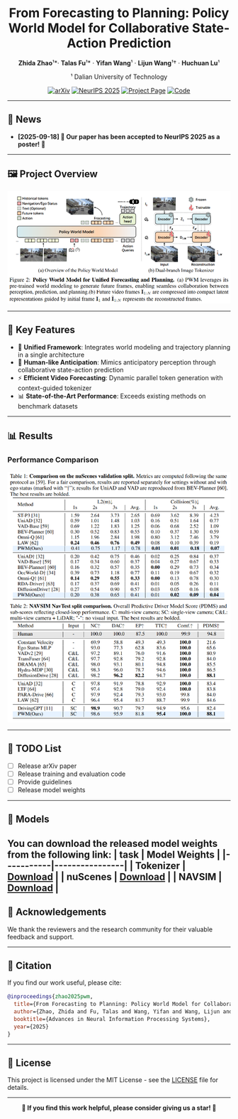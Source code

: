 <div align="center">

# **From Forecasting to Planning: Policy World Model for Collaborative State-Action Prediction**

**Zhida Zhao**¹*· **Talas Fu**¹* · **Yifan Wang**¹ · **Lijun Wang**¹† · **Huchuan Lu**¹

¹ Dalian University of Technology

[![arXiv](https://img.shields.io/badge/arXiv-Coming%20Soon-b31b1b.svg)](https://arxiv.org/abs/placeholder) [![NeurIPS 2025](https://img.shields.io/badge/NeurIPS-2025-4b44ce.svg)](https://neurips.cc/virtual/2025/poster/115790) [![Project Page](https://img.shields.io/badge/Project-Page-green.svg)](https://6550zhao.github.io/Policy-World-Model/) [![Code](https://img.shields.io/badge/Code-Coming%20Soon-blue.svg)](https://github.com/6550Zhao/Policy-World-Model)

</div>

---

## 📰 News

- **[2025-09-18] 🎉 Our paper has been accepted to NeurIPS 2025 as a poster! 🎉**

---

## 🖼️ Project Overview

<!-- Project Main Figure Placeholder -->
<div align="center">
<img src="assets/paper_figure.png" alt="Policy World Model Overview" width="800">
</div>

---

## 🚀 Key Features

- 🔗 **Unified Framework**: Integrates world modeling and trajectory planning in a single architecture
- 🧠 **Human-like Anticipation**: Mimics anticipatory perception through collaborative state-action prediction  
- ⚡ **Efficient Video Forecasting**: Dynamic parallel token generation with context-guided tokenizer
- 📊 **State-of-the-Art Performance**: Exceeds existing methods on benchmark datasets

---

## 📊 Results

### Performance Comparison

<!-- Replace with your results table image -->
<div align="center">
<img src="assets/results_table.png" alt="Performance Comparison Results" width="800">
</div>

---

## 🎯 TODO List

- [ ] Release arXiv paper
- [ ] Release training and evaluation code
- [ ] Provide guidelines
- [ ] Release model weights

---
## 🧠 Models
You can download the released model weights from the following link:
| task  | Model Weights |
|-----------|----------------|
| Tokenizer | [Download](https://your-nuscenes-link.com) |
| nuScenes | [Download](https://huggingface.co/zzzz12334/Policy_World_Model/tree/main/ckpt_sft_navsim) |
| NAVSIM   | [Download](https://huggingface.co/zzzz12334/Policy_World_Model/tree/main/ckpt_sft_nuscenes_wo_ego) |
---
## 🙏 Acknowledgements

We thank the reviewers and the research community for their valuable feedback and support.

---

## 📖 Citation

If you find our work useful, please cite:

```bibtex
@inproceedings{zhao2025pwm,
  title={From Forecasting to Planning: Policy World Model for Collaborative State-Action Prediction},
  author={Zhao, Zhida and Fu, Talas and Wang, Yifan and Wang, Lijun and Lu, Huchuan},
  booktitle={Advances in Neural Information Processing Systems},
  year={2025}
}
```

---

## 📄 License

This project is licensed under the MIT License - see the [LICENSE](LICENSE) file for details.

---

<div align="center">

**🌟 If you find this work helpful, please consider giving us a star! 🌟**

</div>
